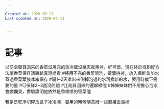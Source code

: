 ```yaml
---

Created at: 2020-07-11
Last updated at: 2020-07-11


---
```


# 記事


以前全聯買回來的香菜沒用完的放冷藏沒幾天就黑掉，好可惜，現在終於找到好方法讓香菜保存活跳跳真港尚青
#將用不完的香菜清洗，黃葉挑掉，放入保鮮盒加水蓋過香菜葉放冰箱保存
#隔1~2天拿出來倒掉泡過的水再換新的水，要用時栽下需要的量
#可保鮮2~3週沒問題
#比剛買回來的還鮮綠喔
#姊姊妹妹們不用擔心泡水會變爛臭，實驗證明他依然是香噴噴的香菜喔

我是洗乾淨切碎放盒子冰冷凍，要用的時候隨意撥一些直接丟湯裡

